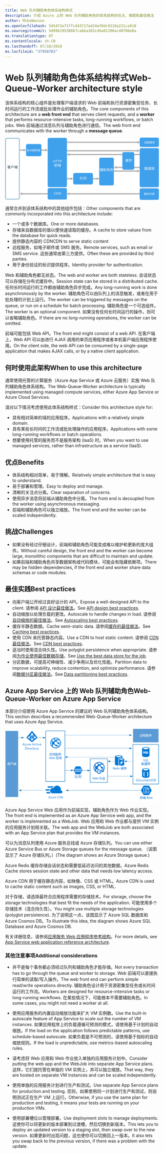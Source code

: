 ```yaml
---
title: Web 队列辅助角色体系结构样式
description: 介绍 Azure 上的 Web 队列辅助角色的体系结构的优点、难题和最佳做法
author: MikeWasson
ms.openlocfilehash: 545472e71ffcd43717ad24af0dc9218a221ca910
ms.sourcegitcommit: 5d99b195388b7cabba383c49a81390ac48f86e8a
ms.translationtype: HT
ms.contentlocale: zh-CN
ms.lasthandoff: 07/10/2018
ms.locfileid: "37958783"
---
```

# <a name="web-queue-worker-architecture-style"></a><span data-ttu-id="d95b8-103">Web 队列辅助角色体系结构样式</span><span class="sxs-lookup"><span data-stu-id="d95b8-103">Web-Queue-Worker architecture style</span></span>

<span data-ttu-id="d95b8-104">该体系结构的核心组件是处理客户端请求的 Web 前端和执行资源密集型任务、长时间运行的工作流或批处理作业的辅助角色。</span><span class="sxs-lookup"><span data-stu-id="d95b8-104">The core components of this architecture are a **web front end** that serves client requests, and a **worker** that performs resource-intensive tasks, long-running workflows, or batch jobs.</span></span>  <span data-ttu-id="d95b8-105">Web 前端通过消息队列与辅助角色进行通信。</span><span class="sxs-lookup"><span data-stu-id="d95b8-105">The web front end communicates with the worker through a **message queue**.</span></span>  

![](./images/web-queue-worker-logical.svg)

<span data-ttu-id="d95b8-106">通常合并到该体系结构中的其他组件包括：</span><span class="sxs-lookup"><span data-stu-id="d95b8-106">Other components that are commonly incorporated into this architecture include:</span></span>

- <span data-ttu-id="d95b8-107">一个或多个数据库。</span><span class="sxs-lookup"><span data-stu-id="d95b8-107">One or more databases.</span></span> 
- <span data-ttu-id="d95b8-108">存储来自数据库的值以便快速读取的缓存。</span><span class="sxs-lookup"><span data-stu-id="d95b8-108">A cache to store values from the database for quick reads.</span></span>
- <span data-ttu-id="d95b8-109">提供静态内容的 CDN</span><span class="sxs-lookup"><span data-stu-id="d95b8-109">CDN to serve static content</span></span>
- <span data-ttu-id="d95b8-110">远程服务，如电子邮件或 SMS 服务。</span><span class="sxs-lookup"><span data-stu-id="d95b8-110">Remote services, such as email or SMS service.</span></span> <span data-ttu-id="d95b8-111">这些通常由第三方提供。</span><span class="sxs-lookup"><span data-stu-id="d95b8-111">Often these are provided by third parties.</span></span>
- <span data-ttu-id="d95b8-112">用于身份验证的标识提供程序。</span><span class="sxs-lookup"><span data-stu-id="d95b8-112">Identity provider for authentication.</span></span>

<span data-ttu-id="d95b8-113">Web 和辅助角色都无状态。</span><span class="sxs-lookup"><span data-stu-id="d95b8-113">The web and worker are both stateless.</span></span> <span data-ttu-id="d95b8-114">会话状态可以存储在分布式缓存中。</span><span class="sxs-lookup"><span data-stu-id="d95b8-114">Session state can be stored in a distributed cache.</span></span> <span data-ttu-id="d95b8-115">任何长时间运行的工作都由辅助角色异步完成。</span><span class="sxs-lookup"><span data-stu-id="d95b8-115">Any long-running work is done asynchronously by the worker.</span></span> <span data-ttu-id="d95b8-116">辅助角色可以由队列上的消息触发，或者在用于批处理的计划上运行。</span><span class="sxs-lookup"><span data-stu-id="d95b8-116">The worker can be triggered by messages on the queue, or run on a schedule for batch processing.</span></span> <span data-ttu-id="d95b8-117">辅助角色是一个可选组件。</span><span class="sxs-lookup"><span data-stu-id="d95b8-117">The worker is an optional component.</span></span> <span data-ttu-id="d95b8-118">如果没有任何长时间运行的操作，则可以省略辅助角色。</span><span class="sxs-lookup"><span data-stu-id="d95b8-118">If there are no long-running operations, the worker can be omitted.</span></span>  

<span data-ttu-id="d95b8-119">前端可能包括 Web API。</span><span class="sxs-lookup"><span data-stu-id="d95b8-119">The front end might consist of a web API.</span></span> <span data-ttu-id="d95b8-120">在客户端上，Web API 可以由进行 AJAX 调用的单页应用程序或者本机客户端应用程序使用。</span><span class="sxs-lookup"><span data-stu-id="d95b8-120">On the client side, the web API can be consumed by a single-page application that makes AJAX calls, or by a native client application.</span></span>

## <a name="when-to-use-this-architecture"></a><span data-ttu-id="d95b8-121">何时使用此架构</span><span class="sxs-lookup"><span data-stu-id="d95b8-121">When to use this architecture</span></span>

<span data-ttu-id="d95b8-122">通常使用托管的计算服务（Azure App Service 或 Azure 云服务）实施 Web 队列辅助角色体系结构。</span><span class="sxs-lookup"><span data-stu-id="d95b8-122">The Web-Queue-Worker architecture is typically implemented using managed compute services, either Azure App Service or Azure Cloud Services.</span></span> 

<span data-ttu-id="d95b8-123">请对以下情况考虑使用此体系结构样式：</span><span class="sxs-lookup"><span data-stu-id="d95b8-123">Consider this architecture style for:</span></span>

- <span data-ttu-id="d95b8-124">具有相对简单的域的应用程序。</span><span class="sxs-lookup"><span data-stu-id="d95b8-124">Applications with a relatively simple domain.</span></span>
- <span data-ttu-id="d95b8-125">具有某些长时间的工作流或批处理操作的应用程序。</span><span class="sxs-lookup"><span data-stu-id="d95b8-125">Applications with some long-running workflows or batch operations.</span></span>
- <span data-ttu-id="d95b8-126">想要使用托管的服务而不是服务架构 (IaaS) 时。</span><span class="sxs-lookup"><span data-stu-id="d95b8-126">When you want to use managed services, rather than infrastructure as a service (IaaS).</span></span>

## <a name="benefits"></a><span data-ttu-id="d95b8-127">优点</span><span class="sxs-lookup"><span data-stu-id="d95b8-127">Benefits</span></span>

- <span data-ttu-id="d95b8-128">体系结构相对简单，易于理解。</span><span class="sxs-lookup"><span data-stu-id="d95b8-128">Relatively simple architecture that is easy to understand.</span></span>
- <span data-ttu-id="d95b8-129">易于部署和管理。</span><span class="sxs-lookup"><span data-stu-id="d95b8-129">Easy to deploy and manage.</span></span>
- <span data-ttu-id="d95b8-130">清晰的关注点分离。</span><span class="sxs-lookup"><span data-stu-id="d95b8-130">Clear separation of concerns.</span></span>
- <span data-ttu-id="d95b8-131">使用异步消息将前端从辅助角色中分离。</span><span class="sxs-lookup"><span data-stu-id="d95b8-131">The front end is decoupled from the worker using asynchronous messaging.</span></span>
- <span data-ttu-id="d95b8-132">前端和辅助角色可以独立缩放。</span><span class="sxs-lookup"><span data-stu-id="d95b8-132">The front end and the worker can be scaled independently.</span></span>

## <a name="challenges"></a><span data-ttu-id="d95b8-133">挑战</span><span class="sxs-lookup"><span data-stu-id="d95b8-133">Challenges</span></span>

- <span data-ttu-id="d95b8-134">如果没有经过仔细设计，前端和辅助角色可能变成难以维护和更新的庞大组件。</span><span class="sxs-lookup"><span data-stu-id="d95b8-134">Without careful design, the front end and the worker can become large, monolithic components that are difficult to maintain and update.</span></span>
- <span data-ttu-id="d95b8-135">如果前端和辅助角色共享数据架构或代码模块，可能会有隐藏依赖项。</span><span class="sxs-lookup"><span data-stu-id="d95b8-135">There may be hidden dependencies, if the front end and worker share data schemas or code modules.</span></span> 

## <a name="best-practices"></a><span data-ttu-id="d95b8-136">最佳实践</span><span class="sxs-lookup"><span data-stu-id="d95b8-136">Best practices</span></span>

- <span data-ttu-id="d95b8-137">向客户端公开经过良好设计的 API。</span><span class="sxs-lookup"><span data-stu-id="d95b8-137">Expose a well-designed API to the client.</span></span> <span data-ttu-id="d95b8-138">请参阅 [API 设计最佳做法][api-design]。</span><span class="sxs-lookup"><span data-stu-id="d95b8-138">See [API design best practices][api-design].</span></span>
- <span data-ttu-id="d95b8-139">自动缩放以处理负载的更改。</span><span class="sxs-lookup"><span data-stu-id="d95b8-139">Autoscale to handle changes in load.</span></span> <span data-ttu-id="d95b8-140">请参阅[自动缩放的最佳做法][autoscaling]。</span><span class="sxs-lookup"><span data-stu-id="d95b8-140">See [Autoscaling best practices][autoscaling].</span></span>
- <span data-ttu-id="d95b8-141">缓存半静态数据。</span><span class="sxs-lookup"><span data-stu-id="d95b8-141">Cache semi-static data.</span></span> <span data-ttu-id="d95b8-142">请参阅[缓存的最佳做法][caching]。</span><span class="sxs-lookup"><span data-stu-id="d95b8-142">See [Caching best practices][caching].</span></span>
- <span data-ttu-id="d95b8-143">使用 CDN 来托管静态内容。</span><span class="sxs-lookup"><span data-stu-id="d95b8-143">Use a CDN to host static content.</span></span> <span data-ttu-id="d95b8-144">请参阅 [CDN 最佳做法][cdn]。</span><span class="sxs-lookup"><span data-stu-id="d95b8-144">See [CDN best practices][cdn].</span></span>
- <span data-ttu-id="d95b8-145">适当时使用混合持久性。</span><span class="sxs-lookup"><span data-stu-id="d95b8-145">Use polyglot persistence when appropriate.</span></span> <span data-ttu-id="d95b8-146">请参阅[为作业使用最佳数据存储][polyglot]。</span><span class="sxs-lookup"><span data-stu-id="d95b8-146">See [Use the best data store for the job][polyglot].</span></span>
- <span data-ttu-id="d95b8-147">分区数据，可提高可伸缩性、减少争用以及优化性能。</span><span class="sxs-lookup"><span data-stu-id="d95b8-147">Partition data to improve scalability, reduce contention, and optimize performance.</span></span> <span data-ttu-id="d95b8-148">请参阅[数据分区最佳做法][data-partition]。</span><span class="sxs-lookup"><span data-stu-id="d95b8-148">See [Data partitioning best practices][data-partition].</span></span>


## <a name="web-queue-worker-on-azure-app-service"></a><span data-ttu-id="d95b8-149">Azure App Service 上的 Web 队列辅助角色</span><span class="sxs-lookup"><span data-stu-id="d95b8-149">Web-Queue-Worker on Azure App Service</span></span>

<span data-ttu-id="d95b8-150">本部分介绍使用 Azure App Service 的建议的 Web 队列辅助角色体系结构。</span><span class="sxs-lookup"><span data-stu-id="d95b8-150">This section describes a recommended Web-Queue-Worker architecture that uses Azure App Service.</span></span> 

![](./images/web-queue-worker-physical.png)

<span data-ttu-id="d95b8-151">Azure App Service Web 应用作为前端实现，辅助角色作为 Web 作业实现。</span><span class="sxs-lookup"><span data-stu-id="d95b8-151">The front end is implemented as an Azure App Service web app, and the worker is implemented as a WebJob.</span></span> <span data-ttu-id="d95b8-152">Web 应用和 Web 作业都与提供 VM 实例的应用服务计划相关联。</span><span class="sxs-lookup"><span data-stu-id="d95b8-152">The web app and the WebJob are both associated with an App Service plan that provides the VM instances.</span></span> 

<span data-ttu-id="d95b8-153">可以为消息队列使用 Azure 服务总线或 Azure 存储队列。</span><span class="sxs-lookup"><span data-stu-id="d95b8-153">You can use either Azure Service Bus or Azure Storage queues for the message queue.</span></span> <span data-ttu-id="d95b8-154">（该图显示了 Azure 存储队列。）</span><span class="sxs-lookup"><span data-stu-id="d95b8-154">(The diagram shows an Azure Storage queue.)</span></span>

<span data-ttu-id="d95b8-155">Azure Redis 缓存存储会话状态和需要低延迟访问的其他数据。</span><span class="sxs-lookup"><span data-stu-id="d95b8-155">Azure Redis Cache stores session state and other data that needs low latency access.</span></span>

<span data-ttu-id="d95b8-156">Azure CDN 用于缓存静态内容，如映像、CSS 或 HTML。</span><span class="sxs-lookup"><span data-stu-id="d95b8-156">Azure CDN is used to cache static content such as images, CSS, or HTML.</span></span>

<span data-ttu-id="d95b8-157">对于存储，请选择最符合应用程序需要的存储技术。</span><span class="sxs-lookup"><span data-stu-id="d95b8-157">For storage, choose the storage technologies that best fit the needs of the application.</span></span> <span data-ttu-id="d95b8-158">可能使用多个存储技术（混合持久性）。</span><span class="sxs-lookup"><span data-stu-id="d95b8-158">You might use multiple storage technologies (polyglot persistence).</span></span> <span data-ttu-id="d95b8-159">为了说明这一点，该图显示了 Azure SQL 数据库和 Azure Cosmos DB。</span><span class="sxs-lookup"><span data-stu-id="d95b8-159">To illustrate this idea, the diagram shows Azure SQL Database and Azure Cosmos DB.</span></span>  

<span data-ttu-id="d95b8-160">有关详细信息，请参阅[应用服务 Web 应用程序参考结构][scalable-web-app]。</span><span class="sxs-lookup"><span data-stu-id="d95b8-160">For more details, see [App Service web application reference architecture][scalable-web-app].</span></span>

### <a name="additional-considerations"></a><span data-ttu-id="d95b8-161">其他注意事项</span><span class="sxs-lookup"><span data-stu-id="d95b8-161">Additional considerations</span></span>

- <span data-ttu-id="d95b8-162">并不是每个事务都必须经过队列和辅助角色才能存储。</span><span class="sxs-lookup"><span data-stu-id="d95b8-162">Not every transaction has to go through the queue and worker to storage.</span></span> <span data-ttu-id="d95b8-163">Web 前端可以直接执行简单的读取/写入操作。</span><span class="sxs-lookup"><span data-stu-id="d95b8-163">The web front end can perform simple read/write operations directly.</span></span> <span data-ttu-id="d95b8-164">辅助角色设计用于资源密集型任务或长时间运行的工作流。</span><span class="sxs-lookup"><span data-stu-id="d95b8-164">Workers are designed for resource-intensive tasks or long-running workflows.</span></span> <span data-ttu-id="d95b8-165">在某些情况下，可能根本不需要辅助角色。</span><span class="sxs-lookup"><span data-stu-id="d95b8-165">In some cases, you might not need a worker at all.</span></span>

- <span data-ttu-id="d95b8-166">使用应用服务的内置自动缩放功能来扩大 VM 实例数。</span><span class="sxs-lookup"><span data-stu-id="d95b8-166">Use the built-in autoscale feature of App Service to scale out the number of VM instances.</span></span> <span data-ttu-id="d95b8-167">如果应用程序上的负载遵循可预测的模式，请使用基于计划的自动缩放。</span><span class="sxs-lookup"><span data-stu-id="d95b8-167">If the load on the application follows predictable patterns, use schedule-based autoscale.</span></span> <span data-ttu-id="d95b8-168">如果负载是不可预测的，请使用基于指标的自动缩放规则。</span><span class="sxs-lookup"><span data-stu-id="d95b8-168">If the load is unpredictable, use metrics-based autoscaling rules.</span></span>      

- <span data-ttu-id="d95b8-169">请考虑将 Web 应用和 Web 作业放入单独的应用服务计划中。</span><span class="sxs-lookup"><span data-stu-id="d95b8-169">Consider putting the web app and the WebJob into separate App Service plans.</span></span> <span data-ttu-id="d95b8-170">这样，它们就托管在单独的 VM 实例上，并可以独立缩放。</span><span class="sxs-lookup"><span data-stu-id="d95b8-170">That way, they are hosted on separate VM instances and can be scaled independently.</span></span> 

- <span data-ttu-id="d95b8-171">使用单独的应用服务计划进行生产和测试。</span><span class="sxs-lookup"><span data-stu-id="d95b8-171">Use separate App Service plans for production and testing.</span></span> <span data-ttu-id="d95b8-172">否则，如果使用同一计划进行生产和测试，则说明测试正在生产 VM 上运行。</span><span class="sxs-lookup"><span data-stu-id="d95b8-172">Otherwise, if you use the same plan for production and testing, it means your tests are running on your production VMs.</span></span>

- <span data-ttu-id="d95b8-173">使用部署槽位以管理部署。</span><span class="sxs-lookup"><span data-stu-id="d95b8-173">Use deployment slots to manage deployments.</span></span> <span data-ttu-id="d95b8-174">这使你可以将更新的版本部署到过渡槽，然后切换到新版本。</span><span class="sxs-lookup"><span data-stu-id="d95b8-174">This lets you to deploy an updated version to a staging slot, then swap over to the new version.</span></span> <span data-ttu-id="d95b8-175">如果更新时出现问题，这也使你可以切换回上一版本。</span><span class="sxs-lookup"><span data-stu-id="d95b8-175">It also lets you swap back to the previous version, if there was a problem with the update.</span></span>

<!-- links -->

[api-design]: ../../best-practices/api-design.md
[autoscaling]: ../../best-practices/auto-scaling.md
[caching]: ../../best-practices/caching.md
[cdn]: ../../best-practices/cdn.md
[data-partition]: ../../best-practices/data-partitioning.md
[polyglot]: ../design-principles/use-the-best-data-store.md
[scalable-web-app]: ../../reference-architectures/app-service-web-app/scalable-web-app.md